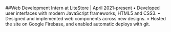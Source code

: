 ##Web Development Intern at LiteStore | April 2021-present
•	Developed user interfaces with modern JavaScript frameworks, HTML5 and CSS3.
•	Designed and implemented web components across new designs.
•	Hosted the site on Google Firebase, and enabled automatic deploys with git.

